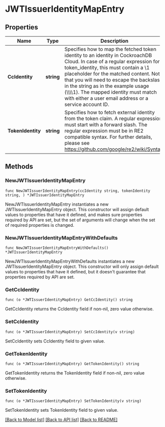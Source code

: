 # JWTIssuerIdentityMapEntry

## Properties

Name | Type | Description | Notes
------------ | ------------- | ------------- | -------------
**CcIdentity** | **string** | Specifies how to map the fetched token identity to an identity in CockroachDB Cloud. In case of a regular expression for token_identity, this must contain a \\1 placeholder for the matched content. Note that you will need to escape the backslash in the string as in the example usage (\\\\\\\\1). The mapped identity must match with either a user email address or a service account ID. | 
**TokenIdentity** | **string** | Specifies how to fetch external identity from the token claim. A regular expression must start with a forward slash. The regular expression must be in RE2 compatible syntax. For further details, please see https://github.com/google/re2/wiki/Syntax. | 

## Methods

### NewJWTIssuerIdentityMapEntry

`func NewJWTIssuerIdentityMapEntry(ccIdentity string, tokenIdentity string, ) *JWTIssuerIdentityMapEntry`

NewJWTIssuerIdentityMapEntry instantiates a new JWTIssuerIdentityMapEntry object.
This constructor will assign default values to properties that have it defined,
and makes sure properties required by API are set, but the set of arguments
will change when the set of required properties is changed.

### NewJWTIssuerIdentityMapEntryWithDefaults

`func NewJWTIssuerIdentityMapEntryWithDefaults() *JWTIssuerIdentityMapEntry`

NewJWTIssuerIdentityMapEntryWithDefaults instantiates a new JWTIssuerIdentityMapEntry object.
This constructor will only assign default values to properties that have it defined,
but it doesn't guarantee that properties required by API are set.

### GetCcIdentity

`func (o *JWTIssuerIdentityMapEntry) GetCcIdentity() string`

GetCcIdentity returns the CcIdentity field if non-nil, zero value otherwise.

### SetCcIdentity

`func (o *JWTIssuerIdentityMapEntry) SetCcIdentity(v string)`

SetCcIdentity sets CcIdentity field to given value.

### GetTokenIdentity

`func (o *JWTIssuerIdentityMapEntry) GetTokenIdentity() string`

GetTokenIdentity returns the TokenIdentity field if non-nil, zero value otherwise.

### SetTokenIdentity

`func (o *JWTIssuerIdentityMapEntry) SetTokenIdentity(v string)`

SetTokenIdentity sets TokenIdentity field to given value.


[[Back to Model list]](../README.md#documentation-for-models) [[Back to API list]](../README.md#documentation-for-api-endpoints) [[Back to README]](../README.md)


